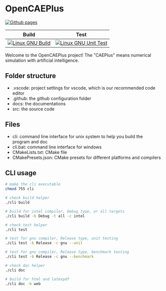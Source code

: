 # OpenCAEPlus

[![Github pages](https://github.com/FaspDevTeam/OpenCAEPlus/actions/workflows/gh-page.yml/badge.svg)](https://github.com/FaspDevTeam/OpenCAEPlus/actions/workflows/gh-page.yml)

| Build | Test |
|:-----:|:----:|
|[![Linux GNU Build](https://github.com/FaspDevTeam/OpenCAEPlus/actions/workflows/linux_gnu_build.yml/badge.svg)](https://github.com/FaspDevTeam/OpenCAEPlus/actions/workflows/linux_gnu_build.yml)|[![Linux GNU Unit Test](https://github.com/FaspDevTeam/OpenCAEPlus/actions/workflows/linux_gnu_test.yml/badge.svg)](https://github.com/FaspDevTeam/OpenCAEPlus/actions/workflows/linux_gnu_test.yml)|

Welcome to the OpenCAEPlus project! The "CAEPlus" means numerical simulation with artificial intelligence. 

## Folder structure
- .vscode: project settings for vscode, which is our recommended code editor
- .github: the github configuration folder
- docs: the documentations
- src: the source code

## Files
- cli: command line interface for unix system to help you build the program and doc 
- cli.bat: command line interface for windows
- CMakeLists.txt: CMake file
- CMakePresets.json: CMake presets for different platforms and compilers

## CLI usage

``` sh
# make the cli executable
chmod 755 cli 
```
```sh
# check build helper
./cli build
```
```sh
# build for intel compiler, Debug type, or all targets
./cli build -b Debug -t all -c intel 
```
```sh
# check test helper
./cli test
```
```sh
# test for gnu compiler, Release type, unit testing
./cli test -b Release -c gnu --unit 
```
```sh
# test for gnu compiler, Release type, benchmark testing
./cli test -b Release -c gnu --benchmark 
```
```sh
# check doc helper
./cli doc 
```
```sh
# build for html and latexpdf
./cli doc -b web
```